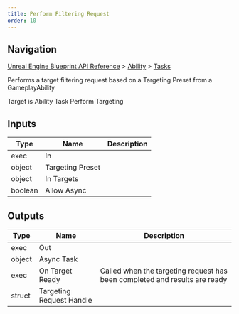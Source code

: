 ```yaml
---
title: Perform Filtering Request
order: 10
---
```

## Navigation

[Unreal Engine Blueprint API Reference](https://dev.epicgames.com/documentation/en-us/unreal-engine/BlueprintAPI) > [Ability](https://dev.epicgames.com/documentation/en-us/unreal-engine/BlueprintAPI/Ability) > [Tasks](https://dev.epicgames.com/documentation/en-us/unreal-engine/BlueprintAPI/Ability/Tasks)

Performs a target filtering request based on a Targeting Preset from a GameplayAbility

Target is Ability Task Perform Targeting

## Inputs

| Type | Name | Description |
| --- | --- | --- |
| exec | In |  |
| object | Targeting Preset |  |
| object | In Targets |  |
| boolean | Allow Async |  |

## Outputs

| Type | Name | Description |
| --- | --- | --- |
| exec | Out |  |
| object | Async Task |  |
| exec | On Target Ready | Called when the targeting request has been completed and results are ready |
| struct | Targeting Request Handle |  |
